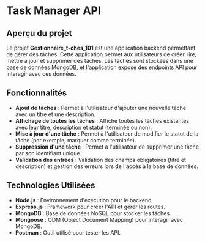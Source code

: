 # Task Manager API

## Aperçu du projet

Le projet **Gestionnaire_t-ches_101** est une application backend permettant de gérer des tâches. Cette application permet aux utilisateurs de créer, lire, mettre à jour et supprimer des tâches. Les tâches sont stockées dans une base de données MongoDB, et l'application expose des endpoints API pour interagir avec ces données.

## Fonctionnalités

- **Ajout de tâches** : Permet à l'utilisateur d'ajouter une nouvelle tâche avec un titre et une description.
- **Affichage de toutes les tâches** : Affiche toutes les tâches existantes avec leur titre, description et statut (terminée ou non).
- **Mise à jour d'une tâche** : Permet à l'utilisateur de modifier le statut de la tâche (par exemple, marquer comme terminée).
- **Suppression d'une tâche** : Permet à l'utilisateur de supprimer une tâche par son identifiant unique.
- **Validation des entrées** : Validation des champs obligatoires (titre et description) et gestion des erreurs lors de l'accès à la base de données.

## Technologies Utilisées

- **Node.js** : Environnement d'exécution pour le backend.
- **Express.js** : Framework pour créer l'API et gérer les routes.
- **MongoDB** : Base de données NoSQL pour stocker les tâches.
- **Mongoose** : ODM (Object Document Mapping) pour interagir avec MongoDB.
- **Postman** : Outil utilisé pour tester les API.
